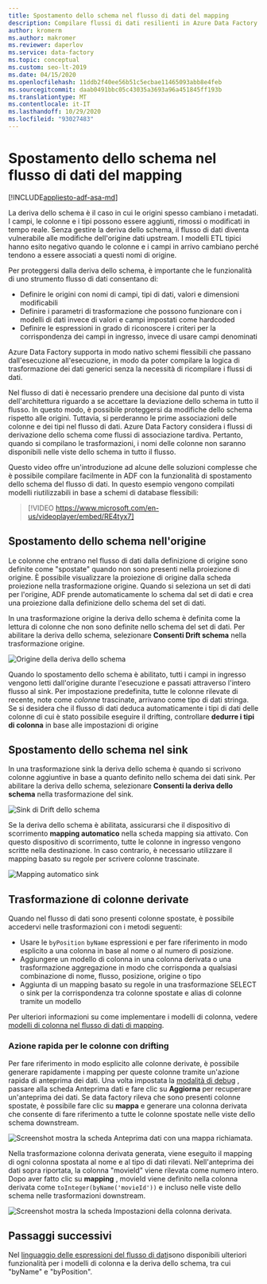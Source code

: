 ```yaml
---
title: Spostamento dello schema nel flusso di dati del mapping
description: Compilare flussi di dati resilienti in Azure Data Factory con la deviazione dello schema
author: kromerm
ms.author: makromer
ms.reviewer: daperlov
ms.service: data-factory
ms.topic: conceptual
ms.custom: seo-lt-2019
ms.date: 04/15/2020
ms.openlocfilehash: 11ddb2f40ee56b51c5ecbae11465093abb8e4feb
ms.sourcegitcommit: daab0491bbc05c43035a3693a96a451845ff193b
ms.translationtype: MT
ms.contentlocale: it-IT
ms.lasthandoff: 10/29/2020
ms.locfileid: "93027483"
---
```

# <a name="schema-drift-in-mapping-data-flow"></a>Spostamento dello schema nel flusso di dati del mapping

[!INCLUDE[appliesto-adf-asa-md](includes/appliesto-adf-asa-md.md)]

La deriva dello schema è il caso in cui le origini spesso cambiano i metadati. I campi, le colonne e i tipi possono essere aggiunti, rimossi o modificati in tempo reale. Senza gestire la deriva dello schema, il flusso di dati diventa vulnerabile alle modifiche dell'origine dati upstream. I modelli ETL tipici hanno esito negativo quando le colonne e i campi in arrivo cambiano perché tendono a essere associati a questi nomi di origine.

Per proteggersi dalla deriva dello schema, è importante che le funzionalità di uno strumento flusso di dati consentano di:

* Definire le origini con nomi di campi, tipi di dati, valori e dimensioni modificabili
* Definire i parametri di trasformazione che possono funzionare con i modelli di dati invece di valori e campi impostati come hardcoded
* Definire le espressioni in grado di riconoscere i criteri per la corrispondenza dei campi in ingresso, invece di usare campi denominati

Azure Data Factory supporta in modo nativo schemi flessibili che passano dall'esecuzione all'esecuzione, in modo da poter compilare la logica di trasformazione dei dati generici senza la necessità di ricompilare i flussi di dati.

Nel flusso di dati è necessario prendere una decisione dal punto di vista dell'architettura riguardo a se accettare la deviazione dello schema in tutto il flusso. In questo modo, è possibile proteggersi da modifiche dello schema rispetto alle origini. Tuttavia, si perderanno le prime associazioni delle colonne e dei tipi nel flusso di dati. Azure Data Factory considera i flussi di derivazione dello schema come flussi di associazione tardiva. Pertanto, quando si compilano le trasformazioni, i nomi delle colonne non saranno disponibili nelle viste dello schema in tutto il flusso.

Questo video offre un'introduzione ad alcune delle soluzioni complesse che è possibile compilare facilmente in ADF con la funzionalità di spostamento dello schema del flusso di dati. In questo esempio vengono compilati modelli riutilizzabili in base a schemi di database flessibili:

> [!VIDEO https://www.microsoft.com/en-us/videoplayer/embed/RE4tyx7]

## <a name="schema-drift-in-source"></a>Spostamento dello schema nell'origine

Le colonne che entrano nel flusso di dati dalla definizione di origine sono definite come "spostate" quando non sono presenti nella proiezione di origine. È possibile visualizzare la proiezione di origine dalla scheda proiezione nella trasformazione origine. Quando si seleziona un set di dati per l'origine, ADF prende automaticamente lo schema dal set di dati e crea una proiezione dalla definizione dello schema del set di dati.

In una trasformazione origine la deriva dello schema è definita come la lettura di colonne che non sono definite nello schema del set di dati. Per abilitare la deriva dello schema, selezionare **Consenti Drift schema** nella trasformazione origine.

![Origine della deriva dello schema](media/data-flow/schemadrift001.png "Origine della deriva dello schema")

Quando lo spostamento dello schema è abilitato, tutti i campi in ingresso vengono letti dall'origine durante l'esecuzione e passati attraverso l'intero flusso al sink. Per impostazione predefinita, tutte le colonne rilevate di recente, note come *colonne* trascinate, arrivano come tipo di dati stringa. Se si desidera che il flusso di dati deduca automaticamente i tipi di dati delle colonne di cui è stato possibile eseguire il drifting, controllare **dedurre i tipi di colonna** in base alle impostazioni di origine

## <a name="schema-drift-in-sink"></a>Spostamento dello schema nel sink

In una trasformazione sink la deriva dello schema è quando si scrivono colonne aggiuntive in base a quanto definito nello schema dei dati sink. Per abilitare la deriva dello schema, selezionare **Consenti la deriva dello schema** nella trasformazione del sink.

![Sink di Drift dello schema](media/data-flow/schemadrift002.png "Sink di Drift dello schema")

Se la deriva dello schema è abilitata, assicurarsi che il dispositivo di scorrimento **mapping automatico** nella scheda mapping sia attivato. Con questo dispositivo di scorrimento, tutte le colonne in ingresso vengono scritte nella destinazione. In caso contrario, è necessario utilizzare il mapping basato su regole per scrivere colonne trascinate.

![Mapping automatico sink](media/data-flow/automap.png "Mapping automatico sink")

## <a name="transforming-drifted-columns"></a>Trasformazione di colonne derivate

Quando nel flusso di dati sono presenti colonne spostate, è possibile accedervi nelle trasformazioni con i metodi seguenti:

* Usare le `byPosition` `byName` espressioni e per fare riferimento in modo esplicito a una colonna in base al nome o al numero di posizione.
* Aggiungere un modello di colonna in una colonna derivata o una trasformazione aggregazione in modo che corrisponda a qualsiasi combinazione di nome, flusso, posizione, origine o tipo
* Aggiunta di un mapping basato su regole in una trasformazione SELECT o sink per la corrispondenza tra colonne spostate e alias di colonne tramite un modello

Per ulteriori informazioni su come implementare i modelli di colonna, vedere [modelli di colonna nel flusso di dati di mapping](concepts-data-flow-column-pattern.md).

### <a name="map-drifted-columns-quick-action"></a>Azione rapida per le colonne con drifting

Per fare riferimento in modo esplicito alle colonne derivate, è possibile generare rapidamente i mapping per queste colonne tramite un'azione rapida di anteprima dei dati. Una volta impostata la [modalità di debug](concepts-data-flow-debug-mode.md) , passare alla scheda Anteprima dati e fare clic su **Aggiorna** per recuperare un'anteprima dei dati. Se data factory rileva che sono presenti colonne spostate, è possibile fare clic su **mappa** e generare una colonna derivata che consente di fare riferimento a tutte le colonne spostate nelle viste dello schema downstream.

![Screenshot mostra la scheda Anteprima dati con una mappa richiamata.](media/data-flow/mapdrifted1.png "Mappa con deviazione")

Nella trasformazione colonna derivata generata, viene eseguito il mapping di ogni colonna spostata al nome e al tipo di dati rilevati. Nell'anteprima dei dati sopra riportata, la colonna "movieId" viene rilevata come numero intero. Dopo aver fatto clic su **mapping** , movieId viene definito nella colonna derivata come `toInteger(byName('movieId'))` e incluso nelle viste dello schema nelle trasformazioni downstream.

![Screenshot mostra la scheda Impostazioni della colonna derivata.](media/data-flow/mapdrifted2.png "Mappa con deviazione")

## <a name="next-steps"></a>Passaggi successivi
Nel [linguaggio delle espressioni del flusso di dati](data-flow-expression-functions.md)sono disponibili ulteriori funzionalità per i modelli di colonna e la deriva dello schema, tra cui "byName" e "byPosition".
